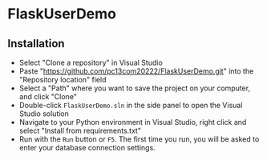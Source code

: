 # FlaskUserDemo

## Installation

- Select "Clone a repository" in Visual Studio
- Paste "https://github.com/pc13com20222/FlaskUserDemo.git" into the "Repository location" field
- Select a "Path" where you want to save the project on your computer, and click "Clone"
- Double-click `FlaskUserDemo.sln` in the side panel to open the Visual Studio solution
- Navigate to your Python environment in Visual Studio, right click and select "Install from requirements.txt"
- Run with the `Run` button or `F5`. The first time you run, you will be asked to enter your database connection settings.
